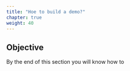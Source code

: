 ```yaml
---
title: "Hoe to build a demo?"
chapter: true
weight: 40
---
```


## Objective

By the end of this section you will know how to 
